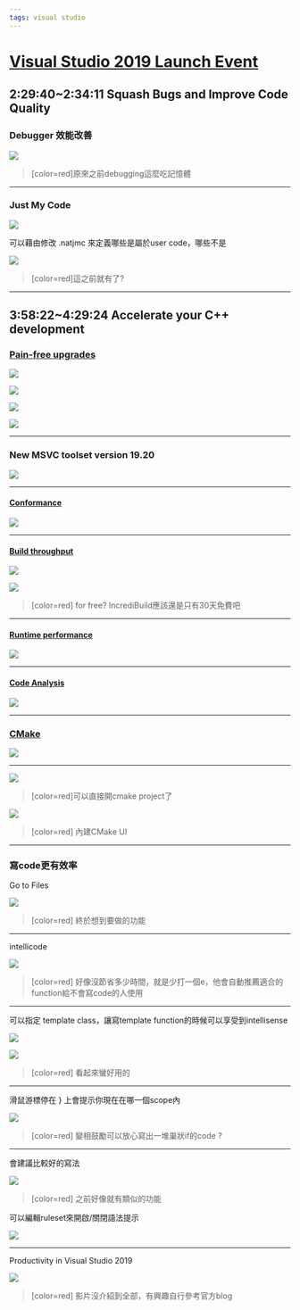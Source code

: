 ```yaml
---
tags: visual studio
---
```


# [Visual Studio 2019 Launch Event](https://visualstudio.microsoft.com/zh-hant/vs2019-launch/)

## 2:29:40~2:34:11 Squash Bugs and Improve Code Quality
### Debugger 效能改善

![](https://i.imgur.com/eaq5AbN.png)

> [color=red]原來之前debugging這麼吃記憶體

---

### Just My Code

![](https://i.imgur.com/hxeq8g8.png)

可以藉由修改 .natjmc 來定義哪些是屬於user code，哪些不是

![](https://i.imgur.com/Q6oc7dA.png)

> [color=red]這之前就有了?

---

## 3:58:22~4:29:24 Accelerate your C++ development

### [Pain-free upgrades](https://aka.ms/cpp/upgrade/2019)

![](https://i.imgur.com/rIceEwu.png)

![](https://i.imgur.com/8brEKwo.png)

![](https://i.imgur.com/0U7PsVl.png)

![](https://i.imgur.com/CqFO1tR.png)

---

### New MSVC toolset version 19.20

![](https://i.imgur.com/zKh4qGS.png)

---

#### [Conformance](https://aka.ms/cpp/conformance)

![](https://i.imgur.com/FSgsTC5.png)

---

#### [Build throughput](https://aka.ms/cpp/throughput)

![](https://i.imgur.com/fHwH1pi.png)

![](https://i.imgur.com/YnoSrIU.png)

> [color=red] for free? IncrediBuild應該還是只有30天免費吧

---

#### [Runtime performance](https://aka.ms/cpp/runtimeperf)

![](https://i.imgur.com/u3RPvis.png)

---

#### [Code Analysis](https://aka.ms/cpp/code-analysis)

![](https://i.imgur.com/3FnUlkO.png)

---

### [CMake](https://aka.ms/cmake)

![](https://i.imgur.com/nhwvEHK.png)

---

![](https://i.imgur.com/tyg0qTz.png)

> [color=red]可以直接開cmake project了

![](https://i.imgur.com/vVoEWgs.png)

> [color=red] 內建CMake UI

---

### 寫code更有效率

Go to Files

![](https://i.imgur.com/PzWGD1v.png)

> [color=red] 終於想到要做的功能

---

intellicode

![](https://i.imgur.com/a84gawx.png)

> [color=red] 好像沒節省多少時間，就是少打一個e，他會自動推薦適合的function給不會寫code的人使用

---

可以指定 template class，讓寫template function的時候可以享受到intellisense

![](https://i.imgur.com/YyFLe5L.png)

![](https://i.imgur.com/jmxpmTb.png)

> [color=red] 看起來蠻好用的

---

滑鼠游標停在 } 上會提示你現在在哪一個scope內

![](https://i.imgur.com/UJwjXnO.png)

> [color=red] 變相鼓勵可以放心寫出一堆巢狀if的code ?

---

會建議比較好的寫法

![](https://i.imgur.com/JDFGT4J.png)

> [color=red] 之前好像就有類似的功能

可以編輯ruleset來開啟/關閉語法提示

![](https://i.imgur.com/nKWhz6H.png)


---

Productivity in Visual Studio 2019

![](https://i.imgur.com/owIVygM.png)

> [color=red] 影片沒介紹到全部，有興趣自行參考官方blog

